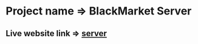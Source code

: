 # Project name => BlackMarket Server
## Live website link => [server](https://resale-server-beta.vercel.app/)